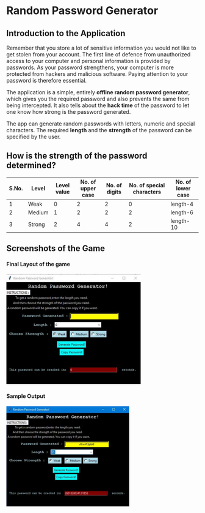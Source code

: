# Random Password Generator
## Introduction to the Application
Remember that you store a lot of sensitive information you would not like to get stolen from your account. The first line of defence from unauthorized access to your computer and personal information is provided by passwords. As your password strengthens, your computer is more protected from hackers and malicious software. Paying attention to your password is therefore essential. 

The application is a simple, entirely **offline random password generator**, which gives you the required password and also prevents the same from being intercepted. It also tells about the **hack time** of the password to let one know how strong is the password generated.

The app can generate random passwords with letters, numeric and special characters. The required **length** and the **strength** of the password can be specified by the user.

## How is the strength of the password determined?
| S.No. | Level | Level value | No. of upper case | No. of digits | No. of special characters | No. of lower case | 
| ----------- | ----------- |----------- | ----------- |----------- | ----------- |----------- | 
|1 | Weak |0 | 2 |2 | 0 |length-4 |
| 2 | Medium |1 | 2 |2 | 2 |length-6 |
| 3 | Strong |2 | 4 |4 | 2 |length-10 |

## Screenshots of the Game

#### Final Layout of the game
<img src="Images/Image1.png">

#### Sample Output
<img src="Images/Image2.png">
